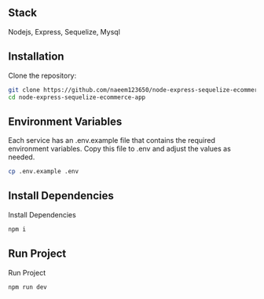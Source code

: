 ## Stack

Nodejs, Express, Sequelize, Mysql

## Installation

Clone the repository:

```bash
git clone https://github.com/naeem123650/node-express-sequelize-ecommerce-app.git
cd node-express-sequelize-ecommerce-app
```

## Environment Variables

Each service has an .env.example file that contains the required environment variables. Copy this file to .env and adjust the values as needed.

```bash
cp .env.example .env
```

## Install Dependencies

Install Dependencies

```bash
npm i
```

## Run Project

Run Project

```bash
npm run dev
```
